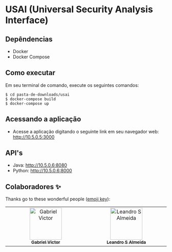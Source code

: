 # USAI (Universal Security Analysis Interface)

## Depêndencias
- Docker
- Docker Compose

## Como executar

Em seu terminal de comando, execute os seguintes comandos:

```
$ cd pasta-de-downloads/usai
$ docker-compose build
$ docker-compose up
```
## Acessando a aplicação

- Acesse a aplicação digitando o seguinte link em seu navegador web: http://10.5.0.5:3000

## API's
- Java: http://10.5.0.6:8080
- Python: http://10.5.0.6:8000

## Colaboradores ✨

Thanks go to these wonderful people ([emoji key](https://allcontributors.org/docs/en/emoji-key)):

<!-- ALL-CONTRIBUTORS-LIST:START - Do not remove or modify this section -->
<!-- prettier-ignore-start -->
<!-- markdownlint-disable -->
<table>
    <tbody>
      <tr>
        <td align="center" valign="top" width="14.28%">
          <a href="https://github.com/gabrielvictorweb">
            <img src="https://avatars.githubusercontent.com/u/42915445?v=4" width="100px;" alt="Gabriel Victor"/>
            <br />
            <sub><b>Gabriel Victor</b></sub>
          </a>
        </td>    
        <td align="center" valign="top" width="14.28%">
          <a href="https://github.com/LeandroSAlmeida">
            <img src="https://avatars.githubusercontent.com/u/116849789?v=4" width="100px;" alt="Leandro S Almeida"/>
            <br />
            <sub><b>Leandro S Almeida</b></sub>
          </a>
        </td>       
      </tr>
    </body>
  </table>
<!-- markdownlint-restore -->
<!-- prettier-ignore-end -->
<!-- ALL-CONTRIBUTORS-LIST:END -->